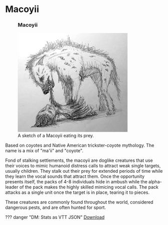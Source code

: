 # Macoyii

<figure class="infobox right">
  <h3>Macoyii</h3>
  <a href="/assets/images/macoyii-full.png">
    <img src="/assets/images/macoyii-tiny.png" />
  </a>
  <figcaption>
    A sketch of a Macoyii eating its prey.
  </figcaption>
</figure>

Based on coyotes and Native American trickster-coyote mythology. The name is a mix of "ma'ii" and "coyote".

Fond of stalking settlements, the macoyii are doglike creatures that use their voices to mimic humanoid distress calls to attract weak single targets, usually children. They stalk out their prey for extended periods of time while they learn the vocal sounds that attract them. Once the opportunity presents itself, the packs of 4-8 individuals hide in ambush while the alpha-leader of the pack makes the highly skilled mimicing vocal calls. The pack attacks as a single unit once the target is in place, tearing it to pieces.

These creatures are commonly found throughout the world, considered dangerous pests, and are often hunted for sport.

??? danger "DM: Stats as VTT JSON"
    [Download](/assets/json/macoyii.json)
